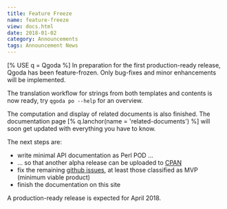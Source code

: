 ```yaml
---
title: Feature Freeze
name: feature-freeze
view: docs.html
date: 2018-01-02
category: Announcements
tags: Announcement News
---
```


[% USE q = Qgoda %]
In preparation for the first production-ready release, Qgoda has been feature-frozen. Only bug-fixes and minor enhancements will be implemented.

The translation workflow for strings from both templates and contents is now ready, try `qgoda po --help` for an overview.

The computation and display of related documents is also finished. The documentation page [% q.lanchor(name = 'related-documents') %] will soon get updated with everything you have to know.

The next steps are:

- write minimal API documentation as Perl POD ...
- ... so that another alpha release can be uploaded to [CPAN](https://search.cpan.org)
- fix the remaining [github issues](https://github.com/gflohr/qgoda/issues), at least those classified as MVP (minimum viable product)
- finish the documentation on this site

A production-ready release is expected for April 2018.
